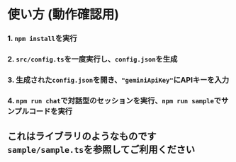 # 使い方 (動作確認用)
### 1. `npm install`を実行
### 2. `src/config.ts`を一度実行し、`config.json`を生成
### 3. 生成された`config.json`を開き、`"geminiApiKey"`にAPIキーを入力
### 4. `npm run chat`で対話型のセッションを実行、`npm run sample`でサンプルコードを実行
## これはライブラリのようなものです<br>`sample/sample.ts`を参照してご利用ください